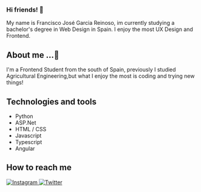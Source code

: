 ### Hi friends! 👋
My name is Francisco José Garcia Reinoso, im currently studying a bachelor's degree in Web Design in Spain. I enjoy the most UX Design and Frontend.

 ## About me ...🌱
 I'm a Frontend Student from the south of Spain, previously I studied Agricultural Engineering,but what I enjoy the most is coding and trying new things!

## Technologies and tools
* Python
* ASP.Net
* HTML / CSS
* Javascript
* Typescript
* Angular
## How to reach me
<a href="https://instagram.com/fjreinoso">
 <img src="https://img.shields.io/badge/Instagram-%23E4405F.svg?style=for-the-badge&logo=Instagram&logoColor=white" alt="Instagram" data-canonical-src="https://img.shields.io/badge/Instagram-@FjReinoso-E4405F?style=for-the-badge&amp;logo=instagram&amp;logoColor=white&amp;labelColor=101010" style="max-width: 100%;">
 </a>
<a href="https://x.com/FjReinoso">
 <img src="https://img.shields.io/badge/Twitter-@fjreinoso-1DA1F2?style=for-the-badge&amp;logo=twitter&amp;logoColor=white&amp;labelColor=101010" alt="Twitter" data-canonical-src="https://img.shields.io/badge/Twitter-@fjreinoso-1DA1F2?style=for-the-badge&amp;logo=twitter&amp;logoColor=white&amp;labelColor=101010" style="max-width: 100%;">
</a>
<!--
**FjReinoso/FjReinoso** is a ✨ _special_ ✨ repository because its `README.md` (this file) appears on your GitHub profile.

Here are some ideas to get you started:

- 🔭 I’m currently working on ...
- 🌱 I’m currently learning ...
- 👯 I’m looking to collaborate on ...
- 🤔 I’m looking for help with ...
- 💬 Ask me about ...
- 📫 How to reach me: ...
- 😄 Pronouns: ...
- ⚡ Fun fact: ...
-->
